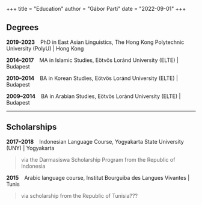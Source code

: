 +++
title = "Education"
author = "Gábor Parti"
date = "2022-09-01"
+++

## Degrees

<!-- ### [**CV**](https://partigabor.github.io/cv/) · ([<i class="fa fa-1x fa-download"></i>](/files/cv.pdf "Download pdf")) -->

**2019-2023** &ensp; PhD in East Asian Linguistics, The Hong Kong Polytechnic University (PolyU) | Hong Kong

<!-- via the Hong Kong PhD Fellowship Scheme (HKPFS) -->

<!-- * Corpus linguistics, computational linguistics, digital philology -->

**2014–2017** &ensp; MA in Islamic Studies, Eötvös Loránd University (ELTE) | Budapest

**2010–2014** &ensp; BA in Korean Studies, Eötvös Loránd University (ELTE) | Budapest

**2009–2014** &ensp; BA in Arabian Studies, Eötvös Loránd University (ELTE) | Budapest

***

## Scholarships

**2017–2018** &ensp; Indonesian Language Course, Yogyakarta State University (UNY) | Yogyakarta

>via the Darmasiswa Scholarship Program from the Republic of Indonesia

**2015** &ensp; Arabic language course, Institut Bourguiba des Langues Vivantes | Tunis

>via scholarship from the Republic of Tunisia???

<!-- {{< tabgroup >}}
  {{< tab name="Hello" >}}
  Hello World!
  {{< /tab >}}

  {{< tab name="Goodbye" >}}
  Goodbye Everybody!
  {{< /tab >}}
{{< /tabgroup >}} -->